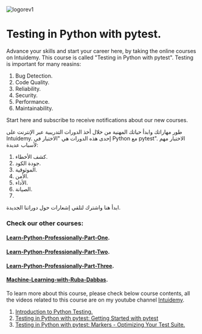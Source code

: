 ![logorev1](https://github.com/user-attachments/assets/a93ad440-a8f9-40d4-b353-fef8d2ad5892)
# Testing in Python with pytest.

Advance your skills and start your career here, by taking the online courses on Intuidemy. This course is called "Testing in Python with pytest".
Testing is important for many reasins:
1. Bug Detection.
2. Code Quality.
3. Reliability.
4. Security.
5. Performance.
6. Maintainability.

Start here and subscribe to receive notifications about our new courses.

طور مهاراتك وابدأ حياتك المهنية من خلال أخذ الدورات التدريبية عبر الإنترنت على Intuidemy. إحدى هذه الدورات هي "الاختبار في Python مع pytest".
الاختبار مهم لأسباب عديدة:
1. كشف الأخطاء.
2. جودة الكود.
3. الموثوقية.
4. الأمن.
5. الأداء.
6. الصيانة.
7. 
ابدأ هنا واشترك لتلقي إشعارات حول دوراتنا الجديدة.
### Check our other courses:
#### [Learn-Python-Professionally-Part-One](https://github.com/rubada/Learn-Python-Professionally-Part-One).
#### [Learn-Python-Professionally-Part-Two](https://github.com/rubada/Learn-Python-Professionally-Part-Two).
#### [Learn-Python-Professionally-Part-Three](https://github.com/rubada/Learn-Python-Professionally-Part-Three).
#### [Machine-Learning-with-Ruba-Dabbas](https://github.com/rubada/Machine-Learning-with-Ruba-Dabbas).

To learn more about this course, please check below course contents, all the videos related to this course are on my youtube channel [Intuidemy](https://www.youtube.com/@Intuidemy/playlists).

1. [Introduction to Python Testing.](https://www.youtube.com/playlist?list=PLD06In0ejHWbdsPMqSJwE14cw4TF-avIL)
2. [Testing in Python with pytest: Getting Started with pytest](https://www.youtube.com/playlist?list=PLD06In0ejHWbVWpckKF1oAVO5lmTj-IGf)
3. [Testing in Python with pytest: Markers - Optimizing Your Test Suite.](https://www.youtube.com/playlist?list=PLD06In0ejHWZ0OlzY0yH9mB2xPQIMBr4B)
